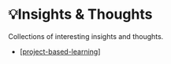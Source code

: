 # 💡Insights & Thoughts

Collections of interesting insights and thoughts.

- [[project-based-learning]]

[//begin]: # "Autogenerated link references for markdown compatibility"
[project-based-learning]: insights/project-based-learning "Project based learning"
[//end]: # "Autogenerated link references"
